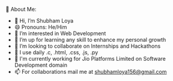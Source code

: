 🤵 About Me:
- 👋 Hi, I’m Shubham Loya
- 😄 Pronouns: He/Him
- 👀 I’m interested in Web Development
- 🌱 I’m up for learning any skill to enhance my personal growth
- 💞️ I’m looking to collaborate on Internships and Hackathons
- 🤔 I use daily .c, .html, .css, .js, .py
- 🏦 I'm currently working for Jio Platforms Limited on Software Development domain
- 📫 For collaborations mail me at shubhamloya156@gmail.com


